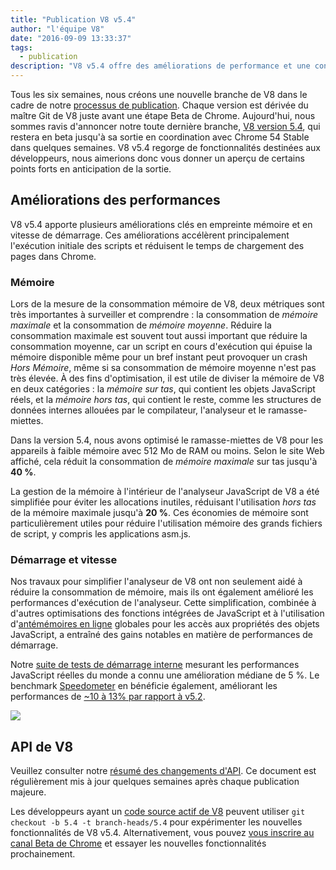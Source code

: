 ```yaml
---
title: "Publication V8 v5.4"
author: "l'équipe V8"
date: "2016-09-09 13:33:37"
tags: 
  - publication
description: "V8 v5.4 offre des améliorations de performance et une consommation de mémoire réduite."
---
```

Tous les six semaines, nous créons une nouvelle branche de V8 dans le cadre de notre [processus de publication](/docs/release-process). Chaque version est dérivée du maître Git de V8 juste avant une étape Beta de Chrome. Aujourd'hui, nous sommes ravis d'annoncer notre toute dernière branche, [V8 version 5.4](https://chromium.googlesource.com/v8/v8.git/+log/branch-heads/5.4), qui restera en beta jusqu'à sa sortie en coordination avec Chrome 54 Stable dans quelques semaines. V8 v5.4 regorge de fonctionnalités destinées aux développeurs, nous aimerions donc vous donner un aperçu de certains points forts en anticipation de la sortie.

<!--truncate-->
## Améliorations des performances

V8 v5.4 apporte plusieurs améliorations clés en empreinte mémoire et en vitesse de démarrage. Ces améliorations accélèrent principalement l'exécution initiale des scripts et réduisent le temps de chargement des pages dans Chrome.

### Mémoire

Lors de la mesure de la consommation mémoire de V8, deux métriques sont très importantes à surveiller et comprendre : la consommation de _mémoire maximale_ et la consommation de _mémoire moyenne_. Réduire la consommation maximale est souvent tout aussi important que réduire la consommation moyenne, car un script en cours d'exécution qui épuise la mémoire disponible même pour un bref instant peut provoquer un crash _Hors Mémoire_, même si sa consommation de mémoire moyenne n'est pas très élevée. À des fins d'optimisation, il est utile de diviser la mémoire de V8 en deux catégories : la _mémoire sur tas_, qui contient les objets JavaScript réels, et la _mémoire hors tas_, qui contient le reste, comme les structures de données internes allouées par le compilateur, l'analyseur et le ramasse-miettes.

Dans la version 5.4, nous avons optimisé le ramasse-miettes de V8 pour les appareils à faible mémoire avec 512 Mo de RAM ou moins. Selon le site Web affiché, cela réduit la consommation de _mémoire maximale_ sur tas jusqu'à **40 %**.

La gestion de la mémoire à l'intérieur de l'analyseur JavaScript de V8 a été simplifiée pour éviter les allocations inutiles, réduisant l'utilisation _hors tas_ de la mémoire maximale jusqu'à **20 %**. Ces économies de mémoire sont particulièrement utiles pour réduire l'utilisation mémoire des grands fichiers de script, y compris les applications asm.js.

### Démarrage et vitesse

Nos travaux pour simplifier l'analyseur de V8 ont non seulement aidé à réduire la consommation de mémoire, mais ils ont également amélioré les performances d'exécution de l'analyseur. Cette simplification, combinée à d'autres optimisations des fonctions intégrées de JavaScript et à l'utilisation d'[antémémoires en ligne](https://fr.wikipedia.org/wiki/Ant%C3%A9m%C3%A9moire_en_ligne) globales pour les accès aux propriétés des objets JavaScript, a entraîné des gains notables en matière de performances de démarrage.

Notre [suite de tests de démarrage interne](https://www.youtube.com/watch?v=xCx4uC7mn6Y) mesurant les performances JavaScript réelles du monde a connu une amélioration médiane de 5 %. Le benchmark [Speedometer](http://browserbench.org/Speedometer/) en bénéficie également, améliorant les performances de [~10 à 13% par rapport à v5.2](https://chromeperf.appspot.com/report?sid=f5414b72e864ffaa4fd4291fa74bf3fd7708118ba534187d36113d8af5772c86&start_rev=393766&end_rev=416239).

![](/_img/v8-release-54/speedometer.png)

## API de V8

Veuillez consulter notre [résumé des changements d'API](https://docs.google.com/document/d/1g8JFi8T_oAE_7uAri7Njtig7fKaPDfotU6huOa1alds/edit). Ce document est régulièrement mis à jour quelques semaines après chaque publication majeure.

Les développeurs ayant un [code source actif de V8](/docs/source-code#using-git) peuvent utiliser `git checkout -b 5.4 -t branch-heads/5.4` pour expérimenter les nouvelles fonctionnalités de V8 v5.4. Alternativement, vous pouvez [vous inscrire au canal Beta de Chrome](https://www.google.com/chrome/browser/beta.html) et essayer les nouvelles fonctionnalités prochainement.
